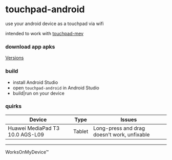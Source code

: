 # touchpad-android

use your android device as a touchpad via wifi

intended to work with [touchpad-mev](https://github.com/dorind/touchpad-mev)

### download app apks
[Versions](https://github.com/dorind/touchpad-android/releases)

### build

* install Android Studio
* open `touchpad-android` in Android Studio
* build|run on your device

### quirks

| Device | Type | Issues |
|--------|------|--------|
| Huawei MediaPad T3 10.0 AGS-L09 | Tablet | Long-press and drag doesn't work, unfixable |

---

WorksOnMyDevice™


